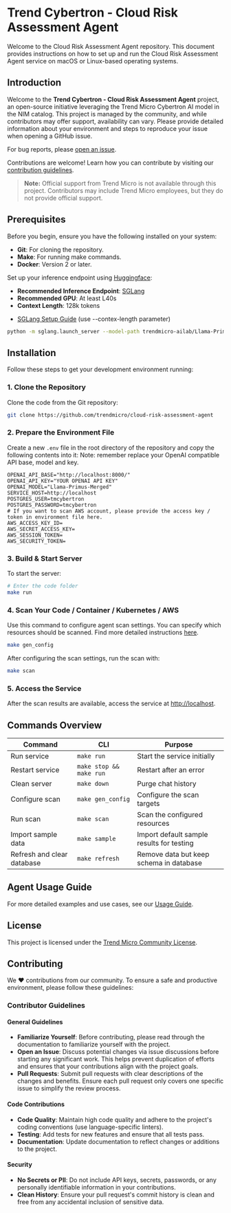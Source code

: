 # Trend Cybertron - Cloud Risk Assessment Agent

Welcome to the Cloud Risk Assessment Agent repository. This document provides instructions on how to set up and run the Cloud Risk Assessment Agent service on macOS or Linux-based operating systems.

## Introduction

Welcome to the **Trend Cybertron - Cloud Risk Assessment Agent** project, an open-source initiative leveraging the Trend Micro Cybertron AI model in the NIM catalog. This project is managed by the community, and while contributors may offer support, availability can vary. Please provide detailed information about your environment and steps to reproduce your issue when opening a GitHub issue.

For bug reports, please [open an issue](https://github.com/trendmicro/cloud-risk-assessment-agent/issues/new/choose).

Contributions are welcome! Learn how you can contribute by visiting our [contribution guidelines](https://github.com/trendmicro/cloud-risk-assessment-agent?tab=readme-ov-file#contributing).

> **Note:** Official support from Trend Micro is not available through this project. Contributors may include Trend Micro employees, but they do not provide official support.


## Prerequisites

Before you begin, ensure you have the following installed on your system:
- **Git**: For cloning the repository.
- **Make**: For running make commands.
- **Docker**: Version 2 or later.

Set up your inference endpoint using [Huggingface](https://huggingface.co/trendmicro-ailab/Llama-Primus-Merged):
- **Recommended Inference Endpoint**: [SGLang](https://docs.sglang.ai/)
- **Recommended GPU**: At least L40s
- **Context Length**: 128k tokens
* [SGLang Setup Guide](https://docs.sglang.ai/backend/server_arguments.html#model-and-tokenizer) (use --contex-length parameter)

```bash
python -m sglang.launch_server --model-path trendmicro-ailab/Llama-Primus-Merged --port 8000 --host 0.0.0.0 --context-length 131072 --max-prefill-tokens 131072 --max-total-tokens 131072
```

## Installation

Follow these steps to get your development environment running:

### 1. Clone the Repository

Clone the code from the Git repository:

```bash
git clone https://github.com/trendmicro/cloud-risk-assessment-agent
```

### 2. Prepare the Environment File

Create a new `.env` file in the root directory of the repository and copy the following contents into it:
Note: remember replace your OpenAI compatible API base, model and key.

```plaintext
OPENAI_API_BASE="http://localhost:8000/"
OPENAI_API_KEY="YOUR OPENAI API KEY"
OPENAI_MODEL="Llama-Primus-Merged"
SERVICE_HOST=http://localhost
POSTGRES_USER=tmcybertron
POSTGRES_PASSWORD=tmcybertron
# If you want to scan AWS account, please provide the access key / token in environment file here.
AWS_ACCESS_KEY_ID=
AWS_SECRET_ACCESS_KEY=
AWS_SESSION_TOKEN=
AWS_SECURITY_TOKEN=
```

### 3. Build & Start Server

To start the server:

```bash
# Enter the code folder
make run
```

### 4. Scan Your Code / Container / Kubernetes / AWS

Use this command to configure agent scan settings. You can specify which resources should be scanned.
Find more detailed instructions [here](docs/Scan.md).

```bash
make gen_config
```

After configuring the scan settings, run the scan with:

```bash
make scan
```


### 5. Access the Service

After the scan results are available, access the service at [http://localhost](http://localhost).



## Commands Overview

| Command | CLI | Purpose |
|---------|-----|---------|
| Run service | `make run` | Start the service initially |
| Restart service | `make stop && make run` | Restart after an error |
| Clean server | `make down` | Purge chat history |
| Configure scan | `make gen_config` | Configure the scan targets |
| Run scan | `make scan` | Scan the configured resources |
| Import sample data | `make sample` | Import default sample results for testing |
| Refresh and clear database | `make refresh` | Remove data but keep schema in database |

## Agent Usage Guide

For more detailed examples and use cases, see our [Usage Guide](chainlit.md).

## License

This project is licensed under the [Trend Micro Community License](LICENSE).


## Contributing

We :heart: contributions from our community. To ensure a safe and productive environment, please follow these guidelines:

### Contributor Guidelines

#### General Guidelines
- **Familiarize Yourself**: Before contributing, please read through the documentation to familiarize yourself with the project.
- **Open an Issue**: Discuss potential changes via issue discussions before starting any significant work. This helps prevent duplication of efforts and ensures that your contributions align with the project goals.
- **Pull Requests**: Submit pull requests with clear descriptions of the changes and benefits. Ensure each pull request only covers one specific issue to simplify the review process.

#### Code Contributions
- **Code Quality**: Maintain high code quality and adhere to the project's coding conventions (use language-specific linters).
- **Testing**: Add tests for new features and ensure that all tests pass.
- **Documentation**: Update documentation to reflect changes or additions to the project.

#### Security
- **No Secrets or PII**: Do not include API keys, secrets, passwords, or any personally identifiable information in your contributions.
- **Clean History**: Ensure your pull request's commit history is clean and free from any accidental inclusion of sensitive data.

